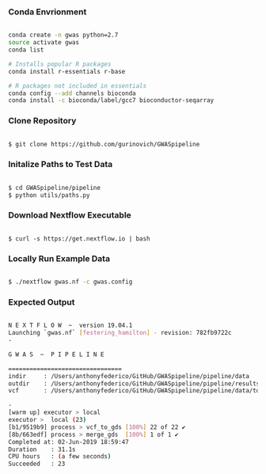 ### Conda Envrionment
```bash

conda create -n gwas python=2.7
source activate gwas
conda list

# Installs popular R packages
conda install r-essentials r-base

# R packages not included in essentials
conda config --add channels bioconda
conda install -c bioconda/label/gcc7 bioconductor-seqarray

```

### Clone Repository
```bash

$ git clone https://github.com/gurinovich/GWASpipeline

```
### Initalize Paths to Test Data
```bash

$ cd GWASpipeline/pipeline 
$ python utils/paths.py  

```

### Download Nextflow Executable
```

$ curl -s https://get.nextflow.io | bash

```

### Locally Run Example Data
```bash

$ ./nextflow gwas.nf -c gwas.config

```

### Expected Output
```bash

N E X T F L O W  ~  version 19.04.1
Launching `gwas.nf` [festering_hamilton] - revision: 782fb9722c
-

G W A S  ~  P I P E L I N E

================================
indir     : /Users/anthonyfederico/GitHub/GWASpipeline/pipeline/data
outdir    : /Users/anthonyfederico/GitHub/GWASpipeline/pipeline/results
vcf       : /Users/anthonyfederico/GitHub/GWASpipeline/pipeline/data/toy_vcf.csv

-
[warm up] executor > local
executor >  local (23)
[b1/9519b9] process > vcf_to_gds [100%] 22 of 22 ✔
[8b/663edf] process > merge_gds  [100%] 1 of 1 ✔
Completed at: 02-Jun-2019 18:59:47
Duration    : 31.1s
CPU hours   : (a few seconds)
Succeeded   : 23

```